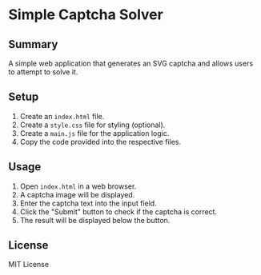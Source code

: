 # Simple Captcha Solver

## Summary

A simple web application that generates an SVG captcha and allows users to attempt to solve it.

## Setup

1.  Create an `index.html` file.
2.  Create a `style.css` file for styling (optional).
3.  Create a `main.js` file for the application logic.
4.  Copy the code provided into the respective files.

## Usage

1.  Open `index.html` in a web browser.
2.  A captcha image will be displayed.
3.  Enter the captcha text into the input field.
4.  Click the "Submit" button to check if the captcha is correct.
5.  The result will be displayed below the button.

## License

MIT License

